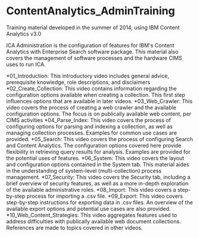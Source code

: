# ContentAnalytics_AdminTraining
Training material developed in the summer of 2014, using IBM Content Analytics v3.0


ICA Administration is the configuration of features for IBM's Content Analytics with Enterprise Search software package. This material also covers the management of software processes and the hardware CIMS uses to run ICA.

*01_Introduction: This introductory video includes general advice, prerequisite knowledge, role descriptions, and disclaimers
*02_Create_Collection: This video contains information regarding the configuration options available when creating a collection. This first step influences options that are available in later videos.
*03_Web_Crawler: This video covers the process of creating a web crawler and the available configuration options. The focus is on publically available web content, per CIMS activities
*04_Parse_Index: This video covers the process of configuring options for parsing and indexing a collection, as well as managing collection processes. Examples for common use cases are provided.
*05_Search: This video covers the process of configuring Search and Content Analytics. The configuration options covered here provide flexibility in retrieving query results for analysis. Examples are provided for the potential uses of features.
*06_System: This video covers the layout and configuration options contained in the System tab. This material aides in the understanding of system-level (multi-collection) process management.
*07_Security: This video covers the Security tab, including a brief overview of security features, as well as a more in-depth exploration of the available administrative roles.
*08_Import: This video covers a step-by-step process for importing a .csv file.
*09_Export: This video covers step-by-step instructions for exporting data in .csv files. An overview of the available export options and potential use cases are also provided.
*10_Web_Content_Strategies: This video aggregates features used to address difficulties with publically available web document collections. References are made to topics covered in other videos.



